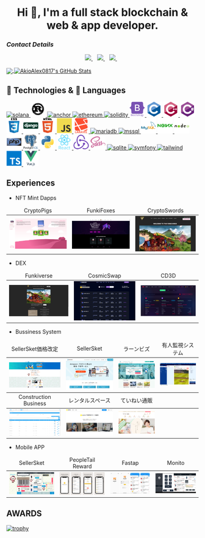 <h1 align="center">Hi 👋, I'm a full stack blockchain & web & app developer.</h1>

### **_Contact Details_**

<p align='center'>
<a href="https://t.me/bmstar2012" target="_blank">
  <img src="https://img.shields.io/badge/telegram-%230077B5.svg?&style=for-the-badge&logo=telegram&logoColor=white" />
</a>&nbsp;&nbsp;
<a href="https://www.linkedin.com/in/akio-alex-b5b754176/"  target="_blank">
  <img src="https://img.shields.io/badge/linkedin-%230077B5.svg?&style=for-the-badge&logo=linkedin&logoColor=white" />
</a>&nbsp;&nbsp;
<a href="mailto:akioalex0817@gmail.com">
  <img src="https://img.shields.io/badge/email me-%231DA1F3.svg?&style=for-the-badge&logo=gmail&logoColor=white" />
</a>&nbsp;&nbsp;
</p>
<p>
  <a href="https://github.com/AkioAlex0817/" >
    <img align="center" src="https://github-readme-stats.vercel.app/api/top-langs/?layout=compact&username=AkioAlex0817&hide=java,html&title_color=ffffff&text_color=c9cacc&icon_color=2bbc8a&bg_color=1d1f21" height="180px"/>
  </a>

  <a href="https://github.com/AkioAlex0817/AkioAlex0817" >
    <img align="center" src="https://github-readme-stats.vercel.app/api?username=AkioAlex0817&show_icons=true&line_height=27&count_private=true&title_color=ffffff&text_color=c9cacc&icon_color=2bbc8a&bg_color=1d1f21" alt="AkioAlex0817's GitHub Stats" height="180px"/>
  </a>
</p>

## 🔧 Technologies & 📖 Languages

<p align="left">
    <a href="https://solana.com/" target="_blank" rel="noreferrer"> <img
            src="https://avatars.githubusercontent.com/u/35608259?s=200&v=4" alt="solana" width="40"
            height="40"/> </a>
    <a href="https://www.rust-lang.org" target="_blank" rel="noreferrer"> <img
            src="https://raw.githubusercontent.com/devicons/devicon/master/icons/rust/rust-plain.svg" alt="rust" width="40"
            height="40"/> </a>
    <a href="https://project-serum.github.io/anchor/" target="_blank" rel="noreferrer"> <img
            src="https://camo.githubusercontent.com/0542190d13e5a50f7d601abc4bfde84cf02af2ca786af519e78411f43f3ca9c0/68747470733a2f2f6d656469612e646973636f72646170702e6e65742f6174746163686d656e74732f3831333434343531343934393130333635382f3839303237383532303535333630333039322f6578706f72742e706e673f77696474683d373436266865696768743d373436" alt="anchor" width="40"
            height="40"/> </a>
    <a href="https://ethers.org/" target="_blank" rel="noreferrer"> <img
            src="https://icons.iconarchive.com/icons/cjdowner/cryptocurrency-flat/256/Ethereum-ETH-icon.png" alt="ethereum" width="40"
            height="40"/> </a>
    <a href="https://docs.soliditylang.org/" target="_blank" rel="noreferrer"> <img
            src="https://docs.soliditylang.org/en/v0.8.10/_static/logo.svg" alt="solidity" width="40"
            height="40"/> </a>
    <a href="https://getbootstrap.com" target="_blank" rel="noreferrer"> <img
        src="https://raw.githubusercontent.com/devicons/devicon/master/icons/bootstrap/bootstrap-plain-wordmark.svg"
        alt="bootstrap" width="40" height="40"/> </a>
    <a href="https://www.cprogramming.com/" target="_blank"
                                                         rel="noreferrer"> <img
        src="https://raw.githubusercontent.com/devicons/devicon/master/icons/c/c-original.svg" alt="c" width="40"
        height="40"/> </a>
    <a href="https://www.w3schools.com/cpp/" target="_blank" rel="noreferrer"> <img
        src="https://raw.githubusercontent.com/devicons/devicon/master/icons/cplusplus/cplusplus-original.svg"
        alt="cplusplus" width="40" height="40"/> </a>
    <a href="https://www.w3schools.com/cs/" target="_blank"
                                                         rel="noreferrer"> <img
        src="https://raw.githubusercontent.com/devicons/devicon/master/icons/csharp/csharp-original.svg" alt="csharp"
        width="40" height="40"/> </a>
    <a href="https://www.w3schools.com/css/" target="_blank" rel="noreferrer"> <img
        src="https://raw.githubusercontent.com/devicons/devicon/master/icons/css3/css3-original-wordmark.svg" alt="css3"
        width="40" height="40"/> </a>
    <a href="https://www.djangoproject.com/" target="_blank" rel="noreferrer"> <img
        src="https://raw.githubusercontent.com/devicons/devicon/master/icons/django/django-original.svg" alt="django"
        width="40" height="40"/> </a>
    <a href="https://www.w3.org/html/" target="_blank" rel="noreferrer"> <img
        src="https://raw.githubusercontent.com/devicons/devicon/master/icons/html5/html5-original-wordmark.svg"
        alt="html5" width="40" height="40"/> </a>
    <a href="https://developer.mozilla.org/en-US/docs/Web/JavaScript"
                                                     target="_blank" rel="noreferrer"> <img
        src="https://raw.githubusercontent.com/devicons/devicon/master/icons/javascript/javascript-original.svg"
        alt="javascript" width="40" height="40"/> </a>
    <a href="https://laravel.com/" target="_blank" rel="noreferrer">
    <img src="https://raw.githubusercontent.com/devicons/devicon/master/icons/laravel/laravel-plain-wordmark.svg"
         alt="laravel" width="40" height="40"/> </a>
    <a href="https://mariadb.org/" target="_blank" rel="noreferrer">
    <img src="https://www.vectorlogo.zone/logos/mariadb/mariadb-icon.svg" alt="mariadb" width="40" height="40"/> </a>
    <a
        href="https://www.microsoft.com/en-us/sql-server" target="_blank" rel="noreferrer"> <img
        src="https://www.svgrepo.com/show/303229/microsoft-sql-server-logo.svg" alt="mssql" width="40" height="40"/> </a>
    <a href="https://www.mysql.com/" target="_blank" rel="noreferrer"> <img
        src="https://raw.githubusercontent.com/devicons/devicon/master/icons/mysql/mysql-original-wordmark.svg"
        alt="mysql" width="40" height="40"/> </a>
    <a href="https://www.nginx.com" target="_blank" rel="noreferrer"> <img
        src="https://raw.githubusercontent.com/devicons/devicon/master/icons/nginx/nginx-original.svg" alt="nginx"
        width="40" height="40"/> </a>
    <a href="https://nodejs.org" target="_blank" rel="noreferrer"> <img
        src="https://raw.githubusercontent.com/devicons/devicon/master/icons/nodejs/nodejs-original-wordmark.svg"
        alt="nodejs" width="40" height="40"/> </a>
    <a href="https://www.php.net" target="_blank" rel="noreferrer"> <img
        src="https://raw.githubusercontent.com/devicons/devicon/master/icons/php/php-original.svg" alt="php" width="40"
        height="40"/> </a>
    <a href="https://www.postgresql.org" target="_blank" rel="noreferrer"> <img
        src="https://raw.githubusercontent.com/devicons/devicon/master/icons/postgresql/postgresql-original-wordmark.svg"
        alt="postgresql" width="40" height="40"/> </a>
    <a href="https://www.python.org" target="_blank"
                                                          rel="noreferrer"> <img
        src="https://raw.githubusercontent.com/devicons/devicon/master/icons/python/python-original.svg" alt="python"
        width="40" height="40"/> </a>
    <a href="https://reactjs.org/" target="_blank" rel="noreferrer"> <img
        src="https://raw.githubusercontent.com/devicons/devicon/master/icons/react/react-original-wordmark.svg"
        alt="react" width="40" height="40"/> </a>
    <a href="https://redux.js.org" target="_blank" rel="noreferrer"> <img
        src="https://raw.githubusercontent.com/devicons/devicon/master/icons/redux/redux-original.svg" alt="redux"
        width="40" height="40"/> </a>
    <a href="https://sass-lang.com" target="_blank" rel="noreferrer"> <img
        src="https://raw.githubusercontent.com/devicons/devicon/master/icons/sass/sass-original.svg" alt="sass"
        width="40" height="40"/> </a>
    <a href="https://www.sqlite.org/" target="_blank" rel="noreferrer"> <img
        src="https://www.vectorlogo.zone/logos/sqlite/sqlite-icon.svg" alt="sqlite" width="40" height="40"/> </a>
    <a
        href="https://symfony.com" target="_blank" rel="noreferrer"> <img
        src="https://symfony.com/logos/symfony_black_03.svg" alt="symfony" width="40" height="40"/> </a>
    <a
        href="https://tailwindcss.com/" target="_blank" rel="noreferrer"> <img
        src="https://www.vectorlogo.zone/logos/tailwindcss/tailwindcss-icon.svg" alt="tailwind" width="40" height="40"/>
</a>
    <a href="https://www.typescriptlang.org/" target="_blank" rel="noreferrer"> <img
        src="https://raw.githubusercontent.com/devicons/devicon/master/icons/typescript/typescript-original.svg"
        alt="typescript" width="40" height="40"/> </a>
    <a href="https://vuejs.org/" target="_blank" rel="noreferrer">
    <img src="https://raw.githubusercontent.com/devicons/devicon/master/icons/vuejs/vuejs-original-wordmark.svg"
         alt="vuejs" width="40" height="40"/> </a></p>

## Experiences

- NFT Mint Dapps

<table>
    <thead align="center">
        <tr>
            <td>CryptoPigs</td>           
            <td>FunkiFoxes</td>
            <td>CryptoSwords</td>
        </tr>
    </thead>
    <tr>
        <td>
            <a href="https://github.com/AkioAlex0817/CryptoPigs" target="_blank">
                <img src="https://github.com/Akioalex0817/Akioalex0817/blob/main/images/cryptopigs_1.png" width="200"> 
            </a>
        </td>
        <td>
            <a href="https://github.com/AkioAlex0817/GostFace" target="_blank">
                <img src="https://github.com/Akioalex0817/Akioalex0817/blob/main/images/gost_1.png" width="200">
            </a>
        </td> 
        <td>
            <a href="https://funkifoxes.com/" target="_blank">
                <img src="https://github.com/Akioalex0817/Akioalex0817/blob/main/images/FunkiFoxes.png" width="200"> 
            </a>
        </td>
    </tr>
</table>

- DEX

<table>
<thead align="center">
        <tr>
            <td>Funkiverse</td>
            <td>CosmicSwap</td>
            <td>CD3D</td>
        </tr>
    </thead>
    <tr>
        <td>
            <a href="https://github.com/AkioAlex0817/Funkiverse" target="_blank">
                <img src="https://github.com/Akioalex0817/Akioalex0817/blob/main/images/funkiverse_1.png" width="200">
            </a>
        </td>          
        <td>
            <a href="https://app.cosmicswap.finance/" target="_blank">
                <img src="https://github.com/Akioalex0817/Akioalex0817/blob/main/images/cosmicswap.png" width="200">
            </a>
        </td>   
        <td>
            <a href="https://github.com/AkioAlex0817/CD3D" target="_blank">
                <img src="https://github.com/Akioalex0817/Akioalex0817/blob/main/images/cd3d.png" width="200">
            </a>
        </td>
    </tr>  
</table>

- Bussiness System

<table>
<thead align="center">
        <tr>
            <td>SellerSket価格改定</td>
            <td>SellerSket</td>
            <td>ラーンビズ</td>
            <td>有人監視システム</td>
        </tr>
    </thead>
    <tr>
        <td>
            <a href="https://sellersket-price.com/" target="_blank">
                <img src="https://github.com/Akioalex0817/Akioalex0817/blob/main/images/SellerSketPrice.png" width="200">
            </a>
        </td>      
        <td>
            <a href="https://sellersket.com/" target="_blank">
                <img src="https://github.com/Akioalex0817/Akioalex0817/blob/main/images/SellerSket_.png" width="200">
            </a>
        </td>   
        <td>
            <a href="https://learnbiz.jp" target="_blank">
                <img src="https://github.com/Akioalex0817/Akioalex0817/blob/main/images/LearnBiz.png" width="200">
            </a>
        </td>   
        <td>
            <a href="https://www.m-piece.com/" target="_blank">
                <img src="https://github.com/Akioalex0817/Akioalex0817/blob/main/images/BPO.png" width="200">
            </a>
        </td> 
    </tr>  
      <thead align="center">
        <tr>
            <td>Construction Business</td>
            <td>レンタルスペース</td>
            <td>ていねい通販</td>
        </tr>
    </thead>
    <tr>
        <td>
            <a href="https://deduraku.sakura.ne.jp" target="_blank">
                <img src="https://github.com/Akioalex0817/Akioalex0817/blob/main/images/Construction.png" width="200">
            </a>
        </td>
        <td>
            <a href="https://upnow.jp/" target="_blank">
                <img src="https://github.com/Akioalex0817/Akioalex0817/blob/main/images/Upnow.png" width="200">
            </a>
        </td>
        <td>
            <a href="https://www.teinei.co.jp/" target="_blank">
                <img src="https://github.com/Akioalex0817/Akioalex0817/blob/main/images/teinei.png" width="200">
            </a>
        </td>                       
    </tr>
</table>

- Mobile APP

<table>
<thead align="center">
        <tr>
            <td>SellerSket</td>
            <td>PeopleTail Reward</td>
            <td>Fastap</td>
            <td>Monito</td>
        </tr>
    </thead>
    <tr>
        <td>
            <a href="https://apps.apple.com/jp/app/id1481693102?l=ja" target="_blank">
                <img src="https://github.com/Akioalex0817/Akioalex0817/blob/main/images/sellersket_app.png" width="200">
            </a>
        </td>          
        <td>
            <a href="https://apps.apple.com/ca/app/peopletail-rewards/id1593841669" target="_blank">
                <img src="https://github.com/Akioalex0817/Akioalex0817/blob/main/images/peopletail.png" width="200">
            </a>
        </td>
        <td>
            <a href="https://apps.apple.com/us/app/fastap/id1546078994" target="_blank">
                <img src="https://github.com/Akioalex0817/Akioalex0817/blob/main/images/fastap.png" width="200">
            </a>
        </td>
        <td>
            <a href="#" target="_blank">
                <img src="https://github.com/Akioalex0817/Akioalex0817/blob/main/images/monito.png" width="200">
            </a>
        </td>
    </tr>  
</table>

## AWARDS

[![trophy](https://github-profile-trophy.vercel.app/?username=akioalex0817)](https://github.com/Akioalex0817/Akioalex0817)

<!--
**AkioAlex0817/AkioAlex0817** is a ✨ _special_ ✨ repository because its `README.md` (this file) appears on your GitHub profile.

Here are some ideas to get you started:

- 🔭 I’m currently working on ...
- 🌱 I’m currently learning ...
- 👯 I’m looking to collaborate on ...
- 🤔 I’m looking for help with ...
- 💬 Ask me about ...
- 📫 How to reach me: ...
- 😄 Pronouns: ...
- ⚡ Fun fact: ...
-->
